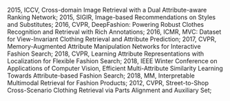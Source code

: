 2015, ICCV, Cross-domain Image Retrieval with a Dual Attribute-aware Ranking Network;
2015, SIGIR, Image-based Recommendations on Styles and Substitutes;
2016, CVPR, DeepFashion: Powering Robust Clothes Recognition and Retrieval with Rich Annotations;
2016, ICMR, MVC: Dataset for View-Invariant Clothing Retrieval and Attribute Prediction;
2017, CVPR, Memory-Augmented Attribute Manipulation Networks for Interactive Fashion Search;
2018, CVPR, Learning Attribute Representations with Localization for Flexible Fashion Search;
2018, IEEE Winter Conference on Applications of Computer Vision, Efficient Multi-Attribute Similarity Learning Towards Attribute-based Fashion Search;
2018, MM, Interpretable Multimodal Retrieval for Fashion Products;
2012, CVPR, Street-to-Shop Cross-Scenario Clothing Retrieval via Parts Alignment and Auxiliary Set;
